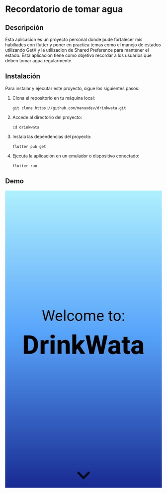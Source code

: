 # Recordatorio de tomar agua

## Descripción

Esta aplicacion es un proyecto personal donde pude fortalecer mis habiliades con flutter y poner en practica temas como el manejo de estados utilizando GetX y la utilizacion de Shared Preference para mantener el estado. Esta aplicacion tiene como objetivo recordar a los usuarios que deben tomar agua regularmente.

## Instalación

Para instalar y ejecutar este proyecto, sigue los siguientes pasos:

1. Clona el repositorio en tu máquina local:

   `git clone https://github.com/manuxdev/drinkwata.git`

2. Accede al directorio del proyecto:

   `cd drinkwata`

3. Instala las dependencias del proyecto:

   `flutter pub get`

4. Ejecuta la aplicación en un emulador o dispositivo conectado:

   `flutter run`

## Demo

![Inicio](./lib/assets/Inicio.jpg)
